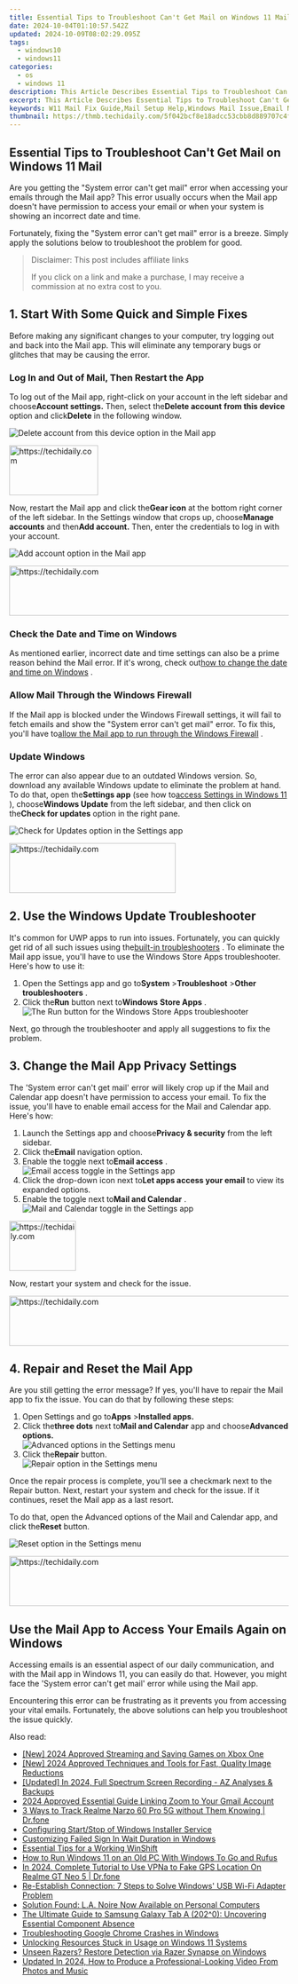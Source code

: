 ```yaml
---
title: Essential Tips to Troubleshoot Can't Get Mail on Windows 11 Mail
date: 2024-10-04T01:10:57.542Z
updated: 2024-10-09T08:02:29.095Z
tags:
  - windows10
  - windows11
categories:
  - os
  - windows 11
description: This Article Describes Essential Tips to Troubleshoot Can't Get Mail on Windows 11 Mail
excerpt: This Article Describes Essential Tips to Troubleshoot Can't Get Mail on Windows 11 Mail
keywords: W11 Mail Fix Guide,Mail Setup Help,Windows Mail Issue,Email Not Syncing Win11,Troubleshoot Windows Mail,Mail Delivery Problems,Fix Mail Issues Win11
thumbnail: https://thmb.techidaily.com/5f042bcf8e18adcc53cbb8d889707c4f827028b312f2b21172b0735c2d2d47e0.jpeg
---
```


## Essential Tips to Troubleshoot Can't Get Mail on Windows 11 Mail

 Are you getting the "System error can't get mail" error when accessing your emails through the Mail app? This error usually occurs when the Mail app doesn't have permission to access your email or when your system is showing an incorrect date and time.

 Fortunately, fixing the "System error can't get mail" error is a breeze. Simply apply the solutions below to troubleshoot the problem for good.

>  Disclaimer: This post includes affiliate links
>
>  If you click on a link and make a purchase, I may receive a commission at no extra cost to you.
>

## 1\. Start With Some Quick and Simple Fixes

 Before making any significant changes to your computer, try logging out and back into the Mail app. This will eliminate any temporary bugs or glitches that may be causing the error.

### Log In and Out of Mail, Then Restart the App

 To log out of the Mail app, right-click on your account in the left sidebar and choose**Account settings.** Then, select the**Delete account** **from this device** option and click**Delete** in the following window.

![Delete account from this device option in the Mail app](https://static1.makeuseofimages.com/wordpress/wp-content/uploads/2023/04/delete-account-from-this-device-option.jpg)

<!-- affiliate ads begin -->
<a href="https://malaysia-healthcare-travel-council.pxf.io/c/5597632/1576477/17382" target="_top" id="1576477">
  <img src="//a.impactradius-go.com/display-ad/17382-1576477" border="0" alt="https://techidaily.com" width="160" height="90"/>
</a>
<img height="0" width="0" src="https://malaysia-healthcare-travel-council.pxf.io/i/5597632/1576477/17382" style="position:absolute;visibility:hidden;" border="0" />
<!-- affiliate ads end -->

 Now, restart the Mail app and click the**Gear icon** at the bottom right corner of the left sidebar. In the Settings window that crops up, choose**Manage accounts** and then**Add account.** Then, enter the credentials to log in with your account.

![Add account option in the Mail app](https://static1.makeuseofimages.com/wordpress/wp-content/uploads/2023/04/add-account.jpg)

<!-- affiliate ads begin -->
<a href="https://laganoo.pxf.io/c/5597632/1657400/16446" target="_top" id="1657400">
  <img src="//a.impactradius-go.com/display-ad/16446-1657400" border="0" alt="https://techidaily.com" width="728" height="90"/>
</a>
<img height="0" width="0" src="https://laganoo.pxf.io/i/5597632/1657400/16446" style="position:absolute;visibility:hidden;" border="0" />
<!-- affiliate ads end -->

### Check the Date and Time on Windows

 As mentioned earlier, incorrect date and time settings can also be a prime reason behind the Mail error. If it's wrong, check out[how to change the date and time on Windows](https://www.makeuseof.com/windows-11-change-date-time/) .

### Allow Mail Through the Windows Firewall

 If the Mail app is blocked under the Windows Firewall settings, it will fail to fetch emails and show the "System error can't get mail" error. To fix this, you'll have to[allow the Mail app to run through the Windows Firewall](https://www.makeuseof.com/how-to-allow-apps-windows-firewall/) .

### Update Windows

 The error can also appear due to an outdated Windows version. So, download any available Windows update to eliminate the problem at hand. To do that, open the**Settings app** (see how to[access Settings in Windows 11](https://www.makeuseof.com/windows-ways-to-open-system-settings/) ), choose**Windows Update** from the left sidebar, and then click on the**Check for updates** option in the right pane.

![Check for Updates option in the Settings app](https://static1.makeuseofimages.com/wordpress/wp-content/uploads/2023/03/check-for-updates-option.jpg)

<!-- affiliate ads begin -->
<a href="https://wigfever.sjv.io/c/5597632/2005183/22899" target="_top" id="2005183">
  <img src="//a.impactradius-go.com/display-ad/22899-2005183" border="0" alt="https://techidaily.com" width="300" height="90"/>
</a>
<img height="0" width="0" src="https://wigfever.sjv.io/i/5597632/2005183/22899" style="position:absolute;visibility:hidden;" border="0" />
<!-- affiliate ads end -->

## 2\. Use the Windows Update Troubleshooter

 It's common for UWP apps to run into issues. Fortunately, you can quickly get rid of all such issues using the[built-in troubleshooters](https://www.makeuseof.com/windows-11-troubleshooters/) . To eliminate the Mail app issue, you'll have to use the Windows Store Apps troubleshooter. Here's how to use it:

1. Open the Settings app and go to**System** \>**Troubleshoot** \>**Other troubleshooters** .
2. Click the**Run** button next to**Windows** **Store Apps** .  
![The Run button for the Windows Store Apps troubleshooter](https://static1.makeuseofimages.com/wordpress/wp-content/uploads/2023/04/the-run-button.jpg)

 Next, go through the troubleshooter and apply all suggestions to fix the problem.

## 3\. Change the Mail App Privacy Settings

 The 'System error can't get mail' error will likely crop up if the Mail and Calendar app doesn't have permission to access your email. To fix the issue, you'll have to enable email access for the Mail and Calendar app. Here's how:

1. Launch the Settings app and choose**Privacy & security** from the left sidebar.
2. Click the**Email** navigation option.
3. Enable the toggle next to**Email access** .  
![Email access toggle in the Settings app](https://static1.makeuseofimages.com/wordpress/wp-content/uploads/2023/04/email-access.jpg)
4. Click the drop-down icon next to**Let apps access your email** to view its expanded options.
5. Enable the toggle next to**Mail and Calendar** .  
![Mail and Calendar toggle in the Settings app](https://static1.makeuseofimages.com/wordpress/wp-content/uploads/2023/04/mail-and-calendar-toggle.jpg)

<!-- affiliate ads begin -->
<a href="https://aligracehair.sjv.io/c/5597632/2135394/19272" target="_top" id="2135394">
  <img src="//a.impactradius-go.com/display-ad/19272-2135394" border="0" alt="https://techidaily.com" width="120" height="90"/>
</a>
<img height="0" width="0" src="https://aligracehair.sjv.io/i/5597632/2135394/19272" style="position:absolute;visibility:hidden;" border="0" />
<!-- affiliate ads end -->

Now, restart your system and check for the issue.

<!-- affiliate ads begin -->
<a href="https://bluettius.sjv.io/c/5597632/2139115/17108" target="_top" id="2139115">
  <img src="//a.impactradius-go.com/display-ad/17108-2139115" border="0" alt="https://techidaily.com" width="728" height="90"/>
</a>
<img height="0" width="0" src="https://bluettius.sjv.io/i/5597632/2139115/17108" style="position:absolute;visibility:hidden;" border="0" />
<!-- affiliate ads end -->

## 4\. Repair and Reset the Mail App

 Are you still getting the error message? If yes, you'll have to repair the Mail app to fix the issue. You can do that by following these steps:

1. Open Settings and go to**Apps** \>**Installed apps.**
2. Click the**three dots** next to**Mail and Calendar** app and choose**Advanced options.**  
![Advanced options in the Settings menu](https://static1.makeuseofimages.com/wordpress/wp-content/uploads/2023/04/advanced-options.jpg)
3. Click the**Repair** button.  
![Repair option in the Settings menu](https://static1.makeuseofimages.com/wordpress/wp-content/uploads/2023/04/repair-option.jpg)

 Once the repair process is complete, you'll see a checkmark next to the Repair button. Next, restart your system and check for the issue. If it continues, reset the Mail app as a last resort.

 To do that, open the Advanced options of the Mail and Calendar app, and click the**Reset** button.

![Reset option in the Settings menu](https://static1.makeuseofimages.com/wordpress/wp-content/uploads/2023/04/reset-option-1.jpg)

<!-- affiliate ads begin -->
<a href="https://appsumo.8odi.net/c/5597632/2130875/7443" target="_top" id="2130875">
  <img src="//a.impactradius-go.com/display-ad/7443-2130875" border="0" alt="https://techidaily.com" width="728" height="90"/>
</a>
<img height="0" width="0" src="https://appsumo.8odi.net/i/5597632/2130875/7443" style="position:absolute;visibility:hidden;" border="0" />
<!-- affiliate ads end -->

## Use the Mail App to Access Your Emails Again on Windows

 Accessing emails is an essential aspect of our daily communication, and with the Mail app in Windows 11, you can easily do that. However, you might face the 'System error can't get mail' error while using the Mail app.

 Encountering this error can be frustrating as it prevents you from accessing your vital emails. Fortunately, the above solutions can help you troubleshoot the issue quickly.

<ins class="adsbygoogle"
     style="display:block"
     data-ad-format="autorelaxed"
     data-ad-client="ca-pub-7571918770474297"
     data-ad-slot="1223367746"></ins>

<ins class="adsbygoogle"
     style="display:block"
     data-ad-client="ca-pub-7571918770474297"
     data-ad-slot="8358498916"
     data-ad-format="auto"
     data-full-width-responsive="true"></ins>

<span class="atpl-alsoreadstyle">Also read:</span>
<div><ul>
<li><a href="https://screen-sharing-recording.techidaily.com/new-2024-approved-streaming-and-saving-games-on-xbox-one/"><u>[New] 2024 Approved Streaming and Saving Games on Xbox One</u></a></li>
<li><a href="https://vimeo-videos.techidaily.com/new-2024-approved-techniques-and-tools-for-fast-quality-image-reductions/"><u>[New] 2024 Approved Techniques and Tools for Fast, Quality Image Reductions</u></a></li>
<li><a href="https://remote-screen-capture.techidaily.com/updated-in-2024-full-spectrum-screen-recording-az-analyses-and-backups/"><u>[Updated] In 2024, Full Spectrum Screen Recording - AZ Analyses & Backups</u></a></li>
<li><a href="https://article-posts.techidaily.com/2024-approved-essential-guide-linking-zoom-to-your-gmail-account/"><u>2024 Approved Essential Guide Linking Zoom to Your Gmail Account</u></a></li>
<li><a href="https://android-location-track.techidaily.com/3-ways-to-track-realme-narzo-60-pro-5g-without-them-knowing-drfone-by-drfone-virtual-android/"><u>3 Ways to Track Realme Narzo 60 Pro 5G without Them Knowing | Dr.fone</u></a></li>
<li><a href="https://win11-tips.techidaily.com/configuring-startstop-of-windows-installer-service/"><u>Configuring Start/Stop of Windows Installer Service</u></a></li>
<li><a href="https://win11-tips.techidaily.com/customizing-failed-sign-in-wait-duration-in-windows/"><u>Customizing Failed Sign In Wait Duration in Windows</u></a></li>
<li><a href="https://win11-tips.techidaily.com/essential-tips-for-a-working-winshift/"><u>Essential Tips for a Working WinShift</u></a></li>
<li><a href="https://win11-tips.techidaily.com/how-to-run-windows-11-on-an-old-pc-with-windows-to-go-and-rufus/"><u>How to Run Windows 11 on an Old PC With Windows To Go and Rufus</u></a></li>
<li><a href="https://review-topics.techidaily.com/in-2024-complete-tutorial-to-use-vpna-to-fake-gps-location-on-realme-gt-neo-5-drfone-by-drfone-virtual-android/"><u>In 2024, Complete Tutorial to Use VPNa to Fake GPS Location On Realme GT Neo 5 | Dr.fone</u></a></li>
<li><a href="https://win11-tips.techidaily.com/re-establish-connection-7-steps-to-solve-windows-usb-wi-fi-adapter-problem/"><u>Re-Establish Connection: 7 Steps to Solve Windows' USB Wi-Fi Adapter Problem</u></a></li>
<li><a href="https://win-able.techidaily.com/solution-found-la-noire-now-available-on-personal-computers/"><u>Solution Found: L.A. Noire Now Available on Personal Computers</u></a></li>
<li><a href="https://buynow-reviews.techidaily.com/the-ultimate-guide-to-samsung-galaxy-tab-a-2020-uncovering-essential-component-absence/"><u>The Ultimate Guide to Samsung Galaxy Tab A (202^0): Uncovering Essential Component Absence</u></a></li>
<li><a href="https://win11-tips.techidaily.com/troubleshooting-google-chrome-crashes-in-windows/"><u>Troubleshooting Google Chrome Crashes in Windows</u></a></li>
<li><a href="https://win11-tips.techidaily.com/unlocking-resources-stuck-in-usage-on-windows-11-systems/"><u>Unlocking Resources Stuck in Usage on Windows 11 Systems</u></a></li>
<li><a href="https://win11-tips.techidaily.com/unseen-razers-restore-detection-via-razer-synapse-on-windows/"><u>Unseen Razers? Restore Detection via Razer Synapse on Windows</u></a></li>
<li><a href="https://smart-video-editing.techidaily.com/updated-in-2024-how-to-produce-a-professional-looking-video-from-photos-and-music/"><u>Updated In 2024, How to Produce a Professional-Looking Video From Photos and Music</u></a></li>
</ul></div>


